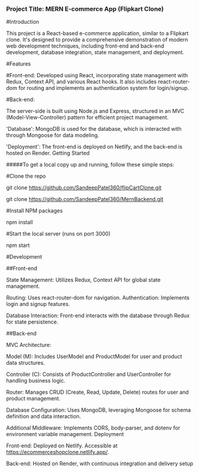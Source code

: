 
### Project Title: MERN E-commerce App (Flipkart Clone)
  
#Introduction

This project is a React-based e-commerce application, similar to a Flipkart clone. It's designed to provide a comprehensive demonstration of modern web development techniques, including front-end and back-end development, database integration, state management, and deployment.
  
#Features

#Front-end: 
Developed using React, incorporating state management with Redux, Context API, and various React hooks. It also includes react-router-dom for routing and implements an authentication system for login/signup.
  
#Back-end:

The server-side is built using Node.js and Express, structured in an MVC (Model-View-Controller) pattern for efficient project management.

'Database':  MongoDB is used for the database, which is interacted with through Mongoose for data modeling.

'Deployment': The front-end is deployed on Netlify, and the back-end is hosted on Render.
  Getting Started

#####To get a local copy up and running, follow these simple steps:


#Clone the repo

git clone https://github.com/SandeepPatel360/flipCartClone.git


git clone https://github.com/SandeepPatel360/MernBackend.git


#Install NPM packages

npm install

#Start the local server (runs on port 3000)

npm start

#Development

##Front-end

State Management: Utilizes Redux, Context API for global state management.

Routing: Uses react-router-dom for navigation.
Authentication: Implements login and signup features.

Database Interaction: Front-end interacts with the database through Redux for state persistence.

##Back-end

MVC Architecture:

Model (M): Includes UserModel and ProductModel for user and product data structures.

Controller (C): Consists of ProductController and UserController for handling business logic.

Router: Manages CRUD (Create, Read, Update, Delete) routes for user and product management.

Database Configuration: Uses MongoDB, leveraging Mongoose for schema definition and data interaction.

Additional Middleware: Implements CORS, body-parser, and dotenv for environment variable management.
Deployment


Front-end: Deployed on Netlify. Accessible at https://ecommerceshopclone.netlify.app/.


Back-end: Hosted on Render, with continuous integration and delivery setup
